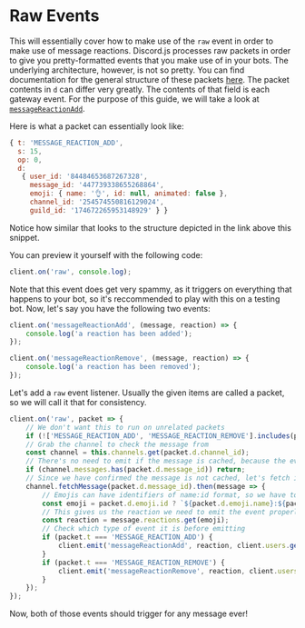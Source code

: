 # Raw Events

This will essentially cover how to make use of the `raw` event in order to make use of message reactions. Discord.js processes raw packets in order to give you pretty-formatted events that you make use of in your bots. The underlying architecture, however, is not so pretty.
You can find documentation for the general structure of these packets [here](https://discordapp.com/developers/docs/topics/gateway#payloads). The packet contents in `d` can differ very greatly. The contents of that field is each gateway event. For the purpose of this guide, we will take a look at [`messageReactionAdd`](https://discordapp.com/developers/docs/topics/gateway#message-reaction-add).

Here is what a packet can essentially look like:

```js
{ t: 'MESSAGE_REACTION_ADD',
  s: 15,
  op: 0,
  d:
   { user_id: '84484653687267328',
     message_id: '447739338655268864',
     emoji: { name: '👌', id: null, animated: false },
     channel_id: '254574550816129024',
     guild_id: '174672265953148929' } }
```

Notice how similar that looks to the structure depicted in the link above this snippet.

You can preview it yourself with the following code:

```js
client.on('raw', console.log);
```

Note that this event does get very spammy, as it triggers on everything that happens to your bot, so it's reccommended to play with this on a testing bot.
Now, let's say you have the following two events:

```js
client.on('messageReactionAdd', (message, reaction) => {
    console.log('a reaction has been added');
});

client.on('messageReactionRemove', (message, reaction) => {
    console.log('a reaction has been removed');
});
```

Let's add a `raw` event listener. Usually the given items are called a packet, so we will call it that for consistency.

```js
client.on('raw', packet => {
    // We don't want this to run on unrelated packets
    if (!['MESSAGE_REACTION_ADD', 'MESSAGE_REACTION_REMOVE'].includes(packet.t)) return;
    // Grab the channel to check the message from
    const channel = this.channels.get(packet.d.channel_id);
    // There's no need to emit if the message is cached, because the event will fire anyway for that
    if (channel.messages.has(packet.d.message_id)) return;
    // Since we have confirmed the message is not cached, let's fetch it
    channel.fetchMessage(packet.d.message_id).then(message => {
        // Emojis can have identifiers of name:id format, so we have to account for that case as well
        const emoji = packet.d.emoji.id ? `${packet.d.emoji.name}:${packet.d.emoji.id}` : packet.d.emoji.name;
        // This gives us the reaction we need to emit the event properly, in top of the message object
        const reaction = message.reactions.get(emoji);
        // Check which type of event it is before emitting
        if (packet.t === 'MESSAGE_REACTION_ADD') {
            client.emit('messageReactionAdd', reaction, client.users.get(packet.d.user_id));
        }
        if (packet.t === 'MESSAGE_REACTION_REMOVE') {
            client.emit('messageReactionRemove', reaction, client.users.get(packet.d.user_id));
        }
    });
});
```

Now, both of those events should trigger for any message ever!